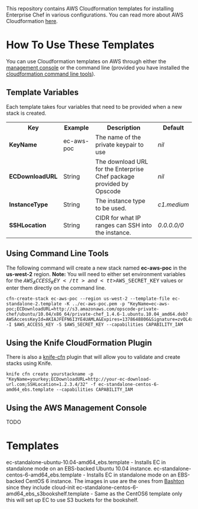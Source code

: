 This repository contains AWS Cloudformation templates for installing Enterprise Chef in various configurations. You can read more about AWS Cloudformation [here](http://aws.amazon.com/cloudformation/).

How To Use These Templates
==========================
You can use Cloudformation templates on AWS through either the [management console](https://console.aws.amazon.com/cloudformation/home) or the command line (provided you have installed the [cloudformation command line tools](http://aws.amazon.com/developertools/2555753788650372)).

Template Variables
------------------
Each template takes four variables that need to be provided when a new stack is created.

<table>
  <tr>
    <th>Key</th>
    <th>Example</th>
    <th>Description</th>
    <th>Default</th>
  </tr>
  <tr>
    <td><strong>KeyName</strong></td>
    <td>ec-aws-poc</td>
    <td>The name of the private keypair to use</td>
    <td><em>nil</em></td>
  </tr>
  <tr>
    <td><strong>ECDownloadURL</strong></td>
    <td>String</td>
    <td>The download URL for the Enterprise Chef package provided by Opscode</td>
    <td><em>nil</em></td>
  </tr>
  </tr>
  <tr>
    <td><strong>InstanceType</strong></td>
    <td>String</td>
    <td>The instance type to be used.</td>
    <td><em>c1.medium</em></td>
  </tr>
  </tr>
  <tr>
    <td><strong>SSHLocation</strong></td>
    <td>String</td>
    <td>CIDR for what IP ranges can SSH into the instance.</td>
    <td><em>0.0.0.0/0</em></td>
  </tr>
</table>


Using Command Line Tools
------------------------
The following command will create a new stack named **ec-aws-poc** in the **us-west-2** region. **Note:** You will need to either set environment variables for the <tt>$AWS_ACCESS_KEY</tt> and <tt>$AWS_SECRET_KEY</tt> values or enter them directly on the command line.

```
cfn-create-stack ec-aws-poc --region us-west-2 --template-file ec-standalone-2.template -K ../ec-aws-poc.pem -p "KeyName=ec-aws-poc;ECDownloadURL=http://s3.amazonaws.com/opscode-private-chef/ubuntu/10.04/x86_64/private-chef_1.4.6-1.ubuntu.10.04_amd64.deb?AWSAccessKeyId=AKIAJFEFN6I3YE4UAMLA&Expires=1378648806&Signature=zvOL4xmP4Ac2TMkKpOky%2B3xcjKw%3D;InstanceType=c1.medium;SSHLocation=0.0.0.0/0" -I $AWS_ACCESS_KEY -S $AWS_SECRET_KEY --capabilities CAPABILITY_IAM
```

Using the Knife CloudFormation Plugin
-------------------------------------

There is also a [knife-cfn](https://github.com/neillturner/knife-cfn) plugin that will allow you to validate and create stacks using Knife.

```
knife cfn create yourstackname -p "KeyName=yourkey;ECDownloadURL=http://your-ec-download-url.com;SSHLocation=1.2.3.4/32" -f ec-standalone-centos-6-amd64_ebs.template --capabilities CAPABILITY_IAM
```

Using the AWS Management Console
--------------------------------
TODO

Templates
=========
ec-standalone-ubuntu-10.04-amd64_ebs.template - Installs EC in standalone mode on an EBS-backed Ubuntu 10.04 instance.
ec-standalone-centos-6-amd64_ebs.template - Installs EC in standalone mode on an EBS-backed CentOS 6 instance. The images in use are the ones from [Bashton](http://www.bashton.com/) since they include cloud-init
ec-standalone-centos-6-amd64_ebs_s3bookshelf.template - Same as the CentOS6 template only this will set up EC to use S3 buckets for the bookshelf.
